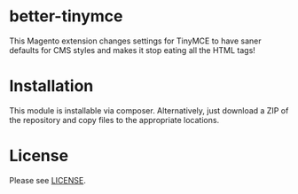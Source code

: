 # better-tinymce

This Magento extension changes settings for TinyMCE to have saner defaults for
CMS styles and makes it stop eating all the HTML tags!

# Installation

This module is installable via composer. Alternatively, just download a ZIP
of the repository and copy files to the appropriate locations.

# License

Please see [LICENSE][1].

[1]: LICENSE
